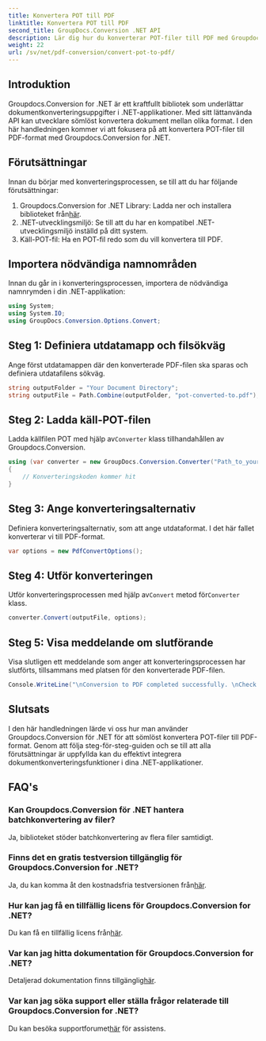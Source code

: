```yaml
---
title: Konvertera POT till PDF
linktitle: Konvertera POT till PDF
second_title: GroupDocs.Conversion .NET API
description: Lär dig hur du konverterar POT-filer till PDF med Groupdocs.Conversion för .NET utan ansträngning. Effektivisera dina dokumentkonverteringsuppgifter med den här enkla att följa.
weight: 22
url: /sv/net/pdf-conversion/convert-pot-to-pdf/
---
```

## Introduktion
Groupdocs.Conversion for .NET är ett kraftfullt bibliotek som underlättar dokumentkonverteringsuppgifter i .NET-applikationer. Med sitt lättanvända API kan utvecklare sömlöst konvertera dokument mellan olika format. I den här handledningen kommer vi att fokusera på att konvertera POT-filer till PDF-format med Groupdocs.Conversion for .NET.
## Förutsättningar
Innan du börjar med konverteringsprocessen, se till att du har följande förutsättningar:
1.  Groupdocs.Conversion for .NET Library: Ladda ner och installera biblioteket från[här](https://releases.groupdocs.com/conversion/net/).
2. .NET-utvecklingsmiljö: Se till att du har en kompatibel .NET-utvecklingsmiljö inställd på ditt system.
3. Käll-POT-fil: Ha en POT-fil redo som du vill konvertera till PDF.

## Importera nödvändiga namnområden
Innan du går in i konverteringsprocessen, importera de nödvändiga namnrymden i din .NET-applikation:
```csharp
using System;
using System.IO;
using GroupDocs.Conversion.Options.Convert;
```
## Steg 1: Definiera utdatamapp och filsökväg
Ange först utdatamappen där den konverterade PDF-filen ska sparas och definiera utdatafilens sökväg.
```csharp
string outputFolder = "Your Document Directory";
string outputFile = Path.Combine(outputFolder, "pot-converted-to.pdf");
```
## Steg 2: Ladda käll-POT-filen
 Ladda källfilen POT med hjälp av`Converter` klass tillhandahållen av Groupdocs.Conversion.
```csharp
using (var converter = new GroupDocs.Conversion.Converter("Path_to_your_POT_file.pot"))
{
    // Konverteringskoden kommer hit
}
```
## Steg 3: Ange konverteringsalternativ
Definiera konverteringsalternativ, som att ange utdataformat. I det här fallet konverterar vi till PDF-format.
```csharp
var options = new PdfConvertOptions();
```
## Steg 4: Utför konverteringen
 Utför konverteringsprocessen med hjälp av`Convert` metod för`Converter` klass.
```csharp
converter.Convert(outputFile, options);
```
## Steg 5: Visa meddelande om slutförande
Visa slutligen ett meddelande som anger att konverteringsprocessen har slutförts, tillsammans med platsen för den konverterade PDF-filen.
```csharp
Console.WriteLine("\nConversion to PDF completed successfully. \nCheck output in {0}", outputFolder);
```

## Slutsats
I den här handledningen lärde vi oss hur man använder Groupdocs.Conversion för .NET för att sömlöst konvertera POT-filer till PDF-format. Genom att följa steg-för-steg-guiden och se till att alla förutsättningar är uppfyllda kan du effektivt integrera dokumentkonverteringsfunktioner i dina .NET-applikationer.
## FAQ's
### Kan Groupdocs.Conversion för .NET hantera batchkonvertering av filer?
Ja, biblioteket stöder batchkonvertering av flera filer samtidigt.
### Finns det en gratis testversion tillgänglig för Groupdocs.Conversion for .NET?
 Ja, du kan komma åt den kostnadsfria testversionen från[här](https://releases.groupdocs.com/).
### Hur kan jag få en tillfällig licens för Groupdocs.Conversion for .NET?
 Du kan få en tillfällig licens från[här](https://purchase.groupdocs.com/temporary-license/).
### Var kan jag hitta dokumentation för Groupdocs.Conversion for .NET?
 Detaljerad dokumentation finns tillgänglig[här](https://tutorials.groupdocs.com/conversion/net/).
### Var kan jag söka support eller ställa frågor relaterade till Groupdocs.Conversion for .NET?
 Du kan besöka supportforumet[här](https://forum.groupdocs.com/c/conversion/11) för assistens.